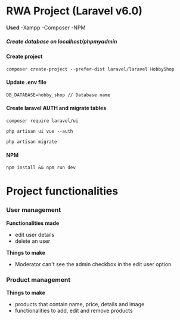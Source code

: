 # RWA Project (Laravel v6.0)

**Used**
-Xampp
-Composer
-NPM

##### Create database on localhost/phpmyadmin

#### Create project
`composer create-project --prefer-dist laravel/laravel HobbyShop`

#### Update .env file
`DB_DATABASE=hobby_shop // Database name`

#### Create laravel AUTH and migrate tables
`composer require laravel/ui`

`php artisan ui vue --auth`

`php artisan migrate`

#### NPM
`npm install && npm run dev`

# Project functionalities

### User management
**Functionalities made**
- edit user details
- delete an user

**Things to make**
- Moderator can't see the admin checkbox in the edit user option

### Product management
**Things to make**
- products that contain name, price, details and image
- functionalities to add, edit and remove products







